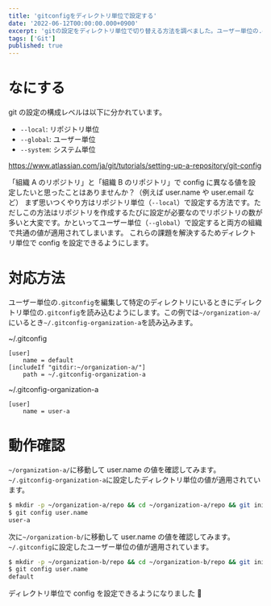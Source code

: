 ```yaml
---
title: 'gitconfigをディレクトリ単位で設定する'
date: '2022-06-12T00:00:00.000+0900'
excerpt: 'gitの設定をディレクトリ単位で切り替える方法を調べました。ユーザー単位の.gitconfigを編集し、特定のディレクトリで異なる設定を適用する手順を解説しました。'
tags: ['Git']
published: true
---
```


# なにする

git の設定の構成レベルは以下に分かれています。

- `--local`: リポジトリ単位
- `--global`: ユーザー単位
- `--system`: システム単位

https://www.atlassian.com/ja/git/tutorials/setting-up-a-repository/git-config

「組織 A のリポジトリ」と「組織 B のリポジトリ」で config に異なる値を設定したいと思ったことはありませんか？（例えば user.name や user.email など）
まず思いつくやり方はリポジトリ単位（`--local`）で設定する方法です。ただしこの方法はリポジトリを作成するたびに設定が必要なのでリポジトリの数が多いと大変です。かといってユーザー単位（`--global`）で設定すると両方の組織で共通の値が適用されてしまいます。
これらの課題を解決するためディレクトリ単位で config を設定できるようにします。

# 対応方法

ユーザー単位の`.gitconfig`を編集して特定のディレクトリにいるときにディレクトリ単位の`.gitconfig`を読み込むようにします。この例では`~/organization-a/`にいるとき`~/.gitconfig-organization-a`を読み込みます。

~/.gitconfig

```
[user]
    name = default
[includeIf "gitdir:~/organization-a/"]
  	path = ~/.gitconfig-organization-a
```

~/.gitconfig-organization-a

```
[user]
    name = user-a
```

# 動作確認

`~/organization-a/`に移動して user.name の値を確認してみます。`~/.gitconfig-organization-a`に設定したディレクトリ単位の値が適用されています。

```sh
$ mkdir -p ~/organization-a/repo && cd ~/organization-a/repo && git init
$ git config user.name
user-a
```

次に`~/organization-b/`に移動して user.name の値を確認してみます。`~/.gitconfig`に設定したユーザー単位の値が適用されています。

```sh
$ mkdir -p ~/organization-b/repo && cd ~/organization-b/repo && git init
$ git config user.name
default
```

ディレクトリ単位で config を設定できるようになりました 🎉
